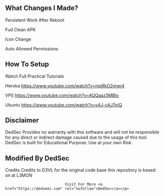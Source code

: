 What Changes I Made?
----------------------
Persistent Work After Reboot

Fud Clean APK

Icon Change

Auto Allowed Permissions

How To Setup
--------
Watch Full Practical Tutorials

Heroka
https://www.youtube.com/watch?v=njpRkO2mgn4

VPS
https://www.youtube.com/watch?v=AQQaaz3MBIo

Ubuntu
https://www.youtube.com/watch?v=v4J-cAJ7njQ

Disclaimer
----
DedSec Provides no warranty with this software and will not be responsible for any direct or indirect damage caused due to the usage of this tool.
DedSec is built for Educational Purpose. Use at your own Risk.


Modified By DedSec
-----
Credits
Credits to D3VL for the original code base this repository is based on at L3MON


                               Visit For More <a href="https://dedseec.com" rel="nofollow">DedSec</a></p>
